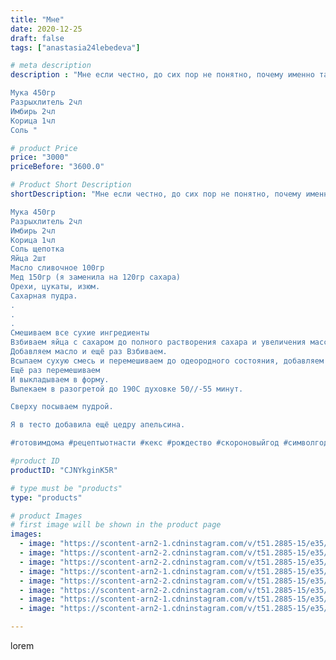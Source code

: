 ```yaml
---
title: "Мне"
date: 2020-12-25
draft: false
tags: ["anastasia24lebedeva"]

# meta description
description : "Мне если честно, до сих пор не понятно, почему именно такое название) наверное из//-за имбиря и корицы.

Мука 450гр
Разрыхлитель 2чл
Имбирь 2чл
Корица 1чл
Соль "

# product Price
price: "3000"
priceBefore: "3600.0"

# Product Short Description
shortDescription: "Мне если честно, до сих пор не понятно, почему именно такое название) наверное из//-за имбиря и корицы.

Мука 450гр
Разрыхлитель 2чл
Имбирь 2чл
Корица 1чл
Соль щепотка
Яйца 2шт
Масло сливочное 100гр
Мед 150гр (я заменила на 120гр сахара)
Орехи, цукаты, изюм. 
Сахарная пудра.
.
.
.
Смешиваем все сухие ингредиенты 
Взбиваем яйца с сахаром до полного растворения сахара и увеличения массы. 
Добавляем масло и ещё раз Взбиваем. 
Всыпаем сухую смесь и перемешиваем до одеородного состояния, добавляем начинку. 
Ещё раз перемешиваем
И выкладываем в форму. 
Выпекаем в разогретой до 190С духовке 50//-55 минут. 

Сверху посываем пудрой. 

Я в тесто добавила ещё цедру апельсина.

#готовимдома #рецептыотнасти #кекс #рождество #скороновыйгод #символгода2021 #бычокамигуруми #рецептынакаждыйдень #плюшики #бычок #минводылайф #минеральныеводы"

#product ID
productID: "CJNYkginK5R"

# type must be "products"
type: "products"

# product Images
# first image will be shown in the product page
images:
  - image: "https://scontent-arn2-1.cdninstagram.com/v/t51.2885-15/e35/133120891_785843068667990_5769327997853075146_n.jpg?_nc_ht=scontent-arn2-1.cdninstagram.com&_nc_cat=102&_nc_ohc=aFI1JtGrTYUAX9wNRRn&se=7&tp=1&oh=5e133f9a00b609292edf7bed943cbb5f&oe=60607351&ig_cache_key=MjQ3MTczOTgyOTE0MDU5Nzk1MQ%3D%3D.2"
  - image: "https://scontent-arn2-2.cdninstagram.com/v/t51.2885-15/e35/132398982_427422688411764_2619204249318658545_n.jpg?_nc_ht=scontent-arn2-2.cdninstagram.com&_nc_cat=100&_nc_ohc=b_5ozRO19SMAX8Jr-gb&se=7&tp=1&oh=508a6fdd1ab8e20f118cd92b2e5cf8cc&oe=605EC666&ig_cache_key=MjQ3MTczOTgyODk4OTc0ODMyMw%3D%3D.2"
  - image: "https://scontent-arn2-2.cdninstagram.com/v/t51.2885-15/e35/132466546_301403537980592_271011928460043741_n.jpg?_nc_ht=scontent-arn2-2.cdninstagram.com&_nc_cat=108&_nc_ohc=tF1UO8SmlhYAX9C98X6&se=7&tp=1&oh=17931cbf26f4db4dc4ca894a0b5994f6&oe=6060AF39&ig_cache_key=MjQ3MTczOTgyOTEyMzk4NTcwOQ%3D%3D.2"
  - image: "https://scontent-arn2-1.cdninstagram.com/v/t51.2885-15/e35/132092351_692043018154383_7884937404065806169_n.jpg?_nc_ht=scontent-arn2-1.cdninstagram.com&_nc_cat=103&_nc_ohc=aokY3qWIy4cAX_cu1mE&se=7&tp=1&oh=b2a8556f8c92a7858d2d8f7086dbc10b&oe=605DF41C&ig_cache_key=MjQ3MTczOTgyOTAyMzMyNDI0Ng%3D%3D.2"
  - image: "https://scontent-arn2-2.cdninstagram.com/v/t51.2885-15/e35/132310160_142520044130124_8620557159774128785_n.jpg?_nc_ht=scontent-arn2-2.cdninstagram.com&_nc_cat=100&_nc_ohc=j68vHazKDGAAX_rhcUi&se=7&tp=1&oh=854565effd3fea1eb63d4c8a45ea5a41&oe=605DD5D1&ig_cache_key=MjQ3MTczOTgyODk5ODE5NzI1OQ%3D%3D.2"
  - image: "https://scontent-arn2-2.cdninstagram.com/v/t51.2885-15/e35/132764120_219192526426080_56221279354374627_n.jpg?_nc_ht=scontent-arn2-2.cdninstagram.com&_nc_cat=100&_nc_ohc=hdtNkKH0EzoAX86Y5d0&se=7&tp=1&oh=1fa26a73358b0870167702984427a139&oe=605F9E36&ig_cache_key=MjQ3MTczOTgyOTAxNDkxMjkzMw%3D%3D.2"
  - image: "https://scontent-arn2-1.cdninstagram.com/v/t51.2885-15/e35/132666807_302474977858122_4619159621145800552_n.jpg?_nc_ht=scontent-arn2-1.cdninstagram.com&_nc_cat=106&_nc_ohc=o9jcTGMgsccAX9fnSD2&se=7&tp=1&oh=c314387011ab98c394b38391732df3ec&oe=605DAAD3&ig_cache_key=MjQ3MTczOTgyOTEwNzA4NDQ1OQ%3D%3D.2"
  - image: "https://scontent-arn2-1.cdninstagram.com/v/t51.2885-15/e35/132489322_398935407885112_4225272061329605261_n.jpg?_nc_ht=scontent-arn2-1.cdninstagram.com&_nc_cat=104&_nc_ohc=mnjgY8FmMtkAX9-JNMR&se=7&tp=1&oh=d32ae9561976c1dc4095ada57d0509e0&oe=605F988E&ig_cache_key=MjQ3MTczOTgyOTAyMzE2MDIyMw%3D%3D.2"

---
```

lorem
